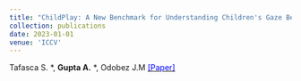 ```yaml
---
title: "ChildPlay: A New Benchmark for Understanding Children's Gaze Behaviour"
collection: publications
date: 2023-01-01
venue: 'ICCV'
---
```

Tafasca S. \*, __Gupta A.__ \*, Odobez J.M [<span style="color:blue"> [Paper] </span>](https://arxiv.org/abs/2307.01630) 
